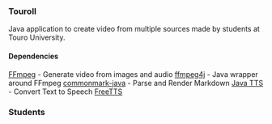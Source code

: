 ### Touroll

Java application to create video from multiple sources made by students at Touro University.

#### Dependencies

[FFmpeg](https://ffmpeg.org/) - Generate video from images and audio
    [ffmpeg4j](https://github.com/Manevolent/ffmpeg4j) - Java wrapper around FFmpeg
[commonmark-java](https://github.com/commonmark/commonmark-java) - Parse and Render Markdown
[Java TTS](https://www.geeksforgeeks.org/converting-text-speech-java/) - Convert Text to Speech
    [FreeTTS](https://freetts.sourceforge.io/)


### Students
